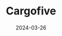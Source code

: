 ---  
layout: startup_page  
title: "Cargofive"  
id: "cargofive.com"  
permalink: "/cargofivecargofive.com03262024/"  
website: "https://cargofive.com/"  
funding_round: ""  
funding_amount: "€2.5M"  
investors: "Indico Capital, EIT Urban Mobility"  
about: "Cargofive is a Portuguese freight forwarding company that offers a platform simplifying the process of identifying efficient routes and competitive pricing in the shipping industry. Its software streamlines previously laborious tasks like generating customer quotations, boosting operational efficiency and improving customer experience. The platform aims to revolutionize freight forwarding by making it quicker and more cost-effective."  
markets: "Logistics, Freight Forwarding, Software, Supply Chain Management, Business/Productivity Software"  
hq: "Lisbon, Lisboa, Portugal"  
founded_year: "2018"  
linkedin: "https://www.linkedin.com/company/cargofive"  
twitter: "https://twitter.com/Cargofive"  
instagram: ""  
facebook: "https://www.facebook.com/cargofive"  
crunchbase: "https://www.crunchbase.com/organization/cargofive"  
pitchbook: "https://pitchbook.com/profiles/company/464481-19"  

date_display: "26-Mar-2024"  
date: "2024-03-26"

# SEO Optimization  
meta_title: "Cargofive -  Funding (€2.5M)"  
meta_description: "Cargofive, Cargofive is a Portuguese freight forwarding company that offers a platform simplifying the process of identifying efficient routes and competitive pr..."  
meta_keywords: "Cargofive, Logistics, Freight Forwarding, Software, Supply Chain Management, Business/Productivity Software,  funding"  
canonical_url: "https://startup.projectstartups.com/cargofivecargofive.com03262024/"  
---
